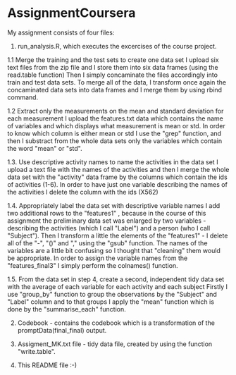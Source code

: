 # AssignmentCoursera

My assignment consists of four files: 

1. run_analysis.R, which executes the excercises of the course project. 
 
1.1 Merge the training and the test sets to create one data set
I upload six text files from the zip file and I store them into six data frames (using the read.table function)
Then I simply concaminate the files accordingly into train and test data sets.
To merge all of the data, I transform once again the concaminated data sets into data frames and I merge them by using rbind command.

1.2 Extract only the measurements on the mean and standard deviation for each measurement
I upload the features.txt data which contains the name of variables and which displays what measurement is mean or std.
In order to know which column is either mean or std I use the "grep" function, and then I substract from the whole data sets only the variables which contain the word "mean" or "std". 

1.3. Use descriptive activity names to name the activities in the data set
I upload a text file with the names of the activities and then I merge the whole data set with the "activity" data frame by the columns which contain the ids of activities (1-6).
In order to have just one variable describing the names of the activities I delete the column with the ids (X562)

1.4. Appropriately label the data set with descriptive variable names
I add two additional rows to the "features1" , because in the course of this assignment the preliminary data set was enlarged by two variables - describing the activities (which I call "Label") and a person (who I call "Subject").
Then I transform a little the elements of the "features1" - I delete all of the "-", "()" and "," using the "gsub" function. The names of the variables are a little bit confusing so I thought that "cleaning" them would be appropriate.
In order to assign the variable names from the "features_final3" I simply perform the colnames() function. 

1.5. From the data set in step 4, create a second, independent tidy data set with the average of each variable for each activity and each subject
Firstly I use "group_by" function to group the observations by the "Subject" and "Label" column and to that groups I apply the "mean" function which is done by the "summarise_each" function. 

2. Codebook - contains the codebook which is a transformation of the promptData(final_final) output. 

3. Assigment_MK.txt file - tidy data file, created by using the function "write.table". 

4. This README file :-)


